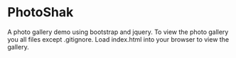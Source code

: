 # PhotoShak
A photo gallery demo using bootstrap and jquery.
To view the photo gallery you all files except .gitignore.
Load index.html into your browser to view the gallery.
